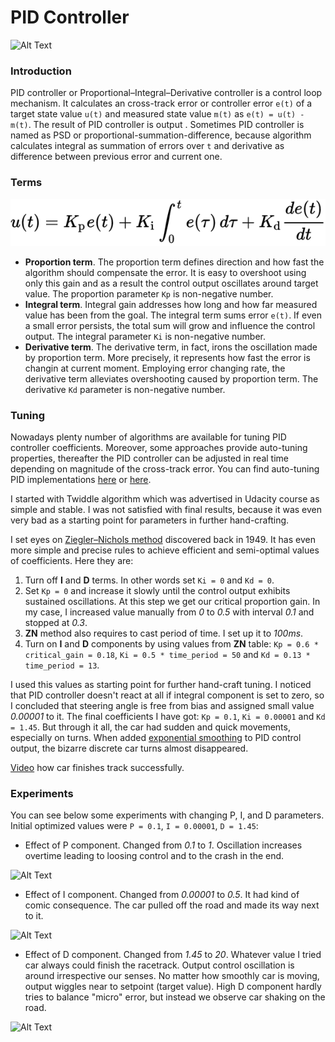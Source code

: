 PID Controller
===

![Alt Text](data/sdc-car.gif)

### Introduction

PID controller or Proportional–Integral–Derivative controller is a control loop mechanism. It calculates an cross-track error or controller error `e(t)` of a target state value `u(t)` and measured state value `m(t)` as `e(t) = u(t) - m(t)`. The result of PID controller is output . Sometimes PID controller is named as PSD or proportional-summation-difference, because algorithm calculates integral as summation of errors over `t` and derivative as difference between previous error and current one.

### Terms

![Alt Text](data/pid-equation.png)

* **Proportion term**. The proportion term defines direction and how fast the algorithm should compensate the error. It is easy to overshoot using only this gain and as a result the control output oscillates around target value. The proportion parameter `Kp` is non-negative number.
* **Integral term**. Integral gain addresses how long and how far measured value has been from the goal. The integral term sums error `e(t)`. If even a small error persists, the total sum will grow and influence the control output. The integral parameter `Ki` is non-negative number.
* **Derivative term**. The derivative term, in fact, irons the oscillation made by proportion term. More precisely, it represents how fast the error is changin at current moment. Employing error changing rate, the derivative term alleviates overshooting caused by proportion term. The derivative `Kd` parameter is non-negative number.

### Tuning

Nowadays plenty number of algorithms are available for tuning PID controller coefficients. Moreover, some approaches provide auto-tuning properties, thereafter the PID controller can be adjusted in real time depending on magnitude of the cross-track error. You can find auto-tuning PID implementations [here](http://uk.mathworks.com/matlabcentral/fileexchange/4652-autotunerpid-toolkit?requestedDomain=www.mathworks.com) or [here](http://playground.arduino.cc/Code/PIDLibrary).

I started with Twiddle algorithm which was advertised in Udacity course as simple and stable. I was not satisfied with final results, because it was even very bad as a starting point for parameters in further hand-crafting.

I set eyes on [Ziegler–Nichols method](https://en.wikipedia.org/wiki/Ziegler%E2%80%93Nichols_method) discovered back in 1949. It has even more simple and precise rules to achieve efficient and semi-optimal values of coefficients. Here they are:

1. Turn off **I** and **D** terms. In other words set `Ki = 0` and `Kd = 0`.
2. Set `Kp = 0` and increase it slowly until the control output exhibits sustained oscillations. At this step we get our critical proportion gain. In my case, I increased value manually from _0_ to _0.5_ with interval _0.1_ and stopped at _0.3_.
3. **ZN** method also requires to cast period of time. I set up it to _100ms_.
4. Turn on **I** and **D** components by using values from **ZN** table: `Kp = 0.6 * critical_gain = 0.18`, `Ki = 0.5 * time_period = 50` and `Kd = 0.13 * time_period = 13`.

I used this values as starting point for further hand-craft tuning. I noticed that PID controller doesn't react at all if integral component is set to zero, so I concluded that steering angle is free from bias and assigned small value _0.00001_ to it. The final coefficients I have got: `Kp = 0.1`, `Ki = 0.00001` and `Kd = 1.45`. But through it all, the car had sudden and quick movements, especially on turns. When added [exponential smoothing](https://en.wikipedia.org/wiki/Moving_average#Exponential_moving_average) to PID control output, the bizarre discrete car turns almost disappeared.

[Video](https://drive.google.com/open?id=0B90SlGxx-BAeZjlTZEd5a0dHczQ) how car finishes track successfully.

### Experiments

You can see below some experiments with changing P, I, and D parameters. Initial optimized values were `P = 0.1`, `I = 0.00001`, `D = 1.45`:

* Effect of P component. Changed from _0.1_ to _1_. Oscillation increases overtime leading to loosing control and to the crash in the end.

![Alt Text](data/sdc-p.gif)

* Effect of I component. Changed from _0.00001_ to _0.5_. It had kind of comic consequence. The car pulled off the road and made its way next to it.

![Alt Text](data/sdc-i.gif)

* Effect of D component. Changed from _1.45_ to _20_. Whatever value I tried car always could finish the racetrack. Output control oscillation is around irrespective our senses. No matter how smoothly car is moving, output wiggles near to setpoint (target value). High D component hardly tries to balance "micro" error, but instead we observe car shaking on the road.

![Alt Text](data/sdc-d.gif)
